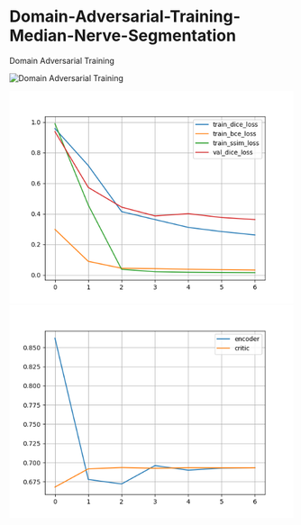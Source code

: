 # Domain-Adversarial-Training-Median-Nerve-Segmentation
Domain Adversarial Training



![Domain Adversarial Training](https://miro.medium.com/v2/resize:fit:828/format:webp/1*LH3S9zaJVX8b9VJTmn7p1Q.png)

![Loss Curve for 512 dimensional critic](./logs/dann-512/plots/seg_loss.png)
![Segmentation Loss Curve for 512 dimensional critic](./logs/dann-512/plots/dann_loss.png)
